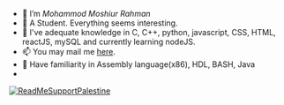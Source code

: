 - 👋 I’m *Mohammod Moshiur Rahman*
- 👀 A Student. Everything seems interesting.
- 🌱 I've adequate knowledge in C, C++, python, javascript, CSS, HTML, reactJS, mySQL and currently learning nodeJS.
- 📫 You may mail me [here](miraz173r@gmail.com).
- 💞 Have familiarity in Assembly language(x86), HDL, BASH, Java
- 
<!---![Top Langs](https://github-readme-stats.vercel.app/api/top-langs/?username=miraz173&layout=compact)--->

[![ReadMeSupportPalestine](https://raw.githubusercontent.com/Safouene1/support-palestine-banner/master/banner-support.svg)](https://github.com/Safouene1/support-palestine-banner/Markdown-pages/Support.md)
